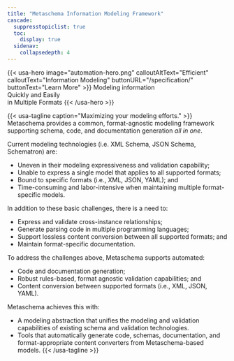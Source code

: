 ```yaml
---
title: "Metaschema Information Modeling Framework"
cascade:
  suppresstopiclist: true
  toc:
    display: true
  sidenav:
    collapsedepth: 4
---
```

{{< usa-hero image="automation-hero.png" calloutAltText="Efficient" calloutText="Information Modeling" buttonURL="/specification/" buttonText="Learn More" >}}
Modeling information<br/>
Quickly and Easily<br/>
in Multiple Formats
{{< /usa-hero >}}

{{< usa-tagline caption="Maximizing your modeling efforts." >}}
Metaschema provides a common, format-agnostic modeling framework supporting schema, code, and documentation generation *all in one*.

Current modeling technologies (i.e. XML Schema, JSON Schema, Schematron) are:

- Uneven in their modeling expressiveness and validation capability;
- Unable to express a single model that applies to all supported formats;
- Bound to specific formats (i.e., XML, JSON, YAML); and
- Time-consuming and labor-intensive when maintaining multiple format-specific models.

In addition to these basic challenges, there is a need to:

- Express and validate cross-instance relationships;
- Generate parsing code in multiple programming languages;
- Support lossless content conversion between all supported formats; and
- Maintain format-specific documentation.

To address the challenges above, Metaschema supports automated:

- Code and documentation generation;
- Robust rules-based, format agnostic validation capabilities; and
- Content conversion between supported formats (i.e., XML, JSON, YAML).

Metaschema achieves this with:

- A modeling abstraction that unifies the modeling and validation capabilities of existing schema and validation technologies.
- Tools that automatically generate code, schemas, documentation, and format-appropriate content converters from Metaschema-based models.
{{< /usa-tagline >}}
